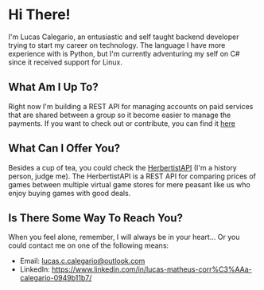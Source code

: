 # Hi There!

I'm Lucas Calegario, an entusiastic and self taught backend developer trying to start my career on technology. The language I have more experience with is Python, but I'm currently adventuring my self on C# since it received support for Linux.


## What Am I Up To?

Right now I'm building a REST API for managing accounts on paid services that are shared between a group so it become easier to manage the payments. If you want to check out or contribute, you can find it [here](https://github.com/xlurio/joint-account-manager-api)


## What Can I Offer You?

Besides a cup of tea, you could check the [HerbertistAPI](https://github.com/xlurio/hebertist-api) (I'm a history person, judge me). The HerbertistAPI is a REST API for comparing prices of games between multiple virtual game stores for mere peasant like us who enjoy buying games with good deals.


## Is There Some Way To Reach You?

When you feel alone, remember, I will always be in your heart... Or you could contact me on one of the following means:
- Email: lucas.c.calegario@outlook.com
- LinkedIn: https://www.linkedin.com/in/lucas-matheus-corr%C3%AAa-calegario-0949b11b7/


<!--
**xlurio/xlurio** is a ✨ _special_ ✨ repository because its `README.md` (this file) appears on your GitHub profile.

Here are some ideas to get you started:

- 🔭 I’m currently working on ...
- 🌱 I’m currently learning ...
- 👯 I’m looking to collaborate on ...
- 🤔 I’m looking for help with ...
- 💬 Ask me about ...
- 📫 How to reach me: ...
- 😄 Pronouns: ...
- ⚡ Fun fact: ...
-->
